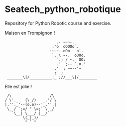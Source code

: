 # Seatech_python_robotique
Repository for Python Robotic course and exercise.


Maison en Trompignon ! 

```
                       .-'~~~-.
                     .'o  oOOOo`.
                    :~~~-.oOo   o`.
                     `. \ ~-.  oOOo.
                       `.; / ~.  OO:
                       .'  ;-- `.o.'
                      ,'  ; ~~--'~
                      ;  ;           
 _______\|/__________;_ ;//___\|/________
```
Elle est jolie !
```
 /\                 /\
/ \'._   (\_/)   _.'/ \
|.''._'--(o.o)--'_.''.|
 \_ / `;=/ " \=;` \ _/
   `\__| \___/ |__/`
        \(_|_)/
         " ` "
```
